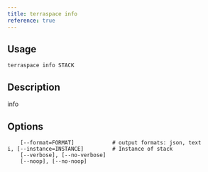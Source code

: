 ```yaml
---
title: terraspace info
reference: true
---
```


## Usage

    terraspace info STACK

## Description

info


## Options

```
    [--format=FORMAT]            # output formats: json, text
i, [--instance=INSTANCE]         # Instance of stack
    [--verbose], [--no-verbose]  
    [--noop], [--no-noop]        
```

